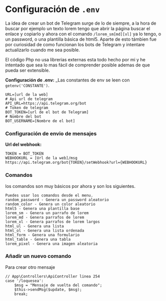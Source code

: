 # Configuración de ```.env```

La idea de crear un bot de Telegram surge de lo de siempre, a la hora de buscar por ejemplo un texto lorem tengo que abrir la página buscar el enlace y copiarlo y ahora con el comando ```/lorem_sm[md][xl]``` ya lo tengo, o un password, o una plantilla básica de html5. Aparte de esto támbien fue por curiosidad de como funcionan los bots de Telegram y intentare actualizarlo cuando me sea posible.

El código Php no usa librerias externas esta todo hecho por mi y he intentado que sea lo mas fácil de comprender posible ademas de que pueda ser extensible.

**Configuración de .env:** _Las constantes de env se leen con ```getenv('CONSTANTE')```.

```
URL=[url de la web]
# Api url de telegram
API_URL=https://api.telegram.org/bot
# Token de telegram
BOT_TOKEN=[url de el bot de Telegram]
# Nombre del bot
BOT_USERNAME=[Nombre de el bot]
```

### Configuración de envio de mensajes

**Url del webhook:**

    TOKEN = BOT_TOKEN
    WEBHOOKURL = [Url de la web]/msg
    https://api.telegram.org/bot{TOKEN}/setWebhook?url={WEBHOOKURL}



### Comandos

los comandos son muy básicos por ahora y son los siguientes.

```
Puedes usar los comandos desde el menu.
random_password - Genera un password aleatorio
random_color - Genera un color aleatorio
html5 - Genera una plantilla base
lorem_sm - Genera un parrafo de lorem
lorem_md - Genera parrafos de lorem
lorem_xl - Genera parrafos de lorem largos
html_ul - Genera una lista
html_ol - Genera una lista ordenada
html_form - Genera una formulario
html_table - Genera una tabla
lorem_pixel - Genera una imagen aleatoria
```

### Añadir un nuevo comando

Para crear otro mensaje
```
// App\Controllers\ApiController linea 254
case '/loquesea':
    $msg = "Mensaje de vuelta del comando";
    $this->sendMsg($update, $msg);
    break;
```